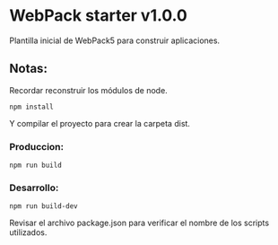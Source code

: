 # WebPack starter v1.0.0

Plantilla inicial de WebPack5 para construir aplicaciones.

## Notas:
Recordar reconstruir los módulos de node.
```
npm install
```
Y compilar el proyecto para crear la carpeta dist.

### Produccion:
```
npm run build
```
### Desarrollo:
```
npm run build-dev
```
Revisar el archivo package.json para verificar el nombre de los scripts utilizados.